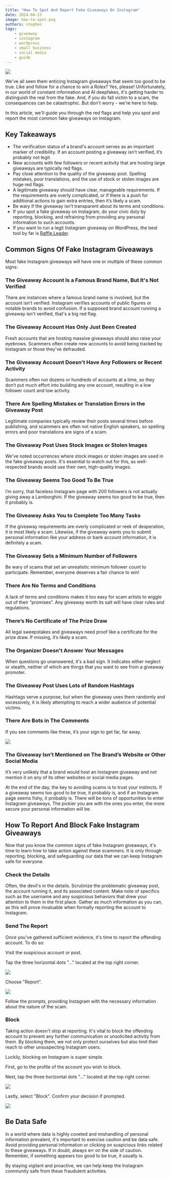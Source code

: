 ```yaml
---
title: "How To Spot And Report Fake Giveaways On Instagram"
date: 2024-04-23
image: how-to-spot.png
authors: stephen
tags:
    - giveaway
    - instagram
    - wordpress
    - small business
    - social media
    - guide
---
```


![](./how-to-spot.png)

We've all seen them enticing Instagram giveaways that seem too good to be true. Like and follow for a chance to win a Rolex? Yes, please! Unfortunately, in our world of constant information and AI deepfakes, it's getting harder to distinguish the real from the fake. And, if you do fall victim to a scam, the consequences can be catastrophic. But don't worry - we're here to help.

In this article, we'll guide you through the red flags and help you spot and report the most common fake giveaways on Instagram. 

## Key Takeaways
- The verification status of a brand's account serves as an important marker of credibility. If an account posting a giveaway isn't verified, it’s probably not legit.
- New accounts with few followers or recent activity that are hosting large giveaways are typically red flags. 
- Pay close attention to the quality of the giveaway post. Spelling mistakes, poor translations, and the use of stock or stolen images are huge red flags. 
- A legitimate giveaway should have clear, manageable requirements. If the requirements are overly complicated, or if there is a push for additional actions to gain extra entries, then it’s likely a scam. 
- Be wary if the giveaway isn’t transparent about its terms and conditions.
- If you spot a fake giveaway on Instagram, do your civic duty by reporting, blocking, and refraining from providing any personal information to such accounts.
- If you want to run a legit Instagram giveaway on WordPress, the best tool by far is [Raffle Leader](https://raffleleader.com).

## Common Signs Of Fake Instagram Giveaways

Most fake Instagram giveaways will have one or multiple of these common signs:

### The Giveaway Account Is a Famous Brand Name, But It's Not Verified

There are instances where a famous brand name is involved, but the account isn’t verified. Instagram verifies accounts of public figures or notable brands to avoid confusion. If a supposed brand account running a giveaway isn't verified, that's a big red flag.

### The Giveaway Account Has Only Just Been Created

Fresh accounts that are hosting massive giveaways should also raise your eyebrows. Scammers often create new accounts to avoid being tracked by Instagram or those they've defrauded.

### The Giveaway Account Doesn't Have Any Followers or Recent Activity

Scammers often run dozens or hundreds of accounts at a time, so they don’t put much effort into building any one account, resulting in a low follower count and low activity. 

### There Are Spelling Mistakes or Translation Errors in the Giveaway Post

Legitimate companies typically review their posts several times before publishing, and scammers are often not native English speakers, so spelling errors and poor translations are signs of a scam. 

### The Giveaway Post Uses Stock Images or Stolen Images

We've noted occurrences where stock images or stolen images are used in the fake giveaway posts. It's essential to watch out for this, as well-respected brands would use their own, high-quality images.

### The Giveaway Seems Too Good To Be True

I’m sorry, that faceless Instagram page with 200 followers is not actually giving away a Lamborghini. If the giveaway seems too good to be true, then it probably is. 

### The Giveaway Asks You to Complete Too Many Tasks

If the giveaway requirements are overly complicated or reek of desperation, it is most likely a scam. Likewise, if the giveaway wants you to submit personal information like your address or bank account information, it is definitely a scam. 

### The Giveaway Sets a Minimum Number of Followers

Be wary of scams that set an unrealistic minimum follower count to participate. Remember, everyone deserves a fair chance to win!

### There Are No Terms and Conditions

A lack of terms and conditions makes it too easy for scam artists to wiggle out of their “promises”. Any giveaway worth its salt will have clear rules and regulations.

### There’s No Certificate of The Prize Draw

All legal sweepstakes and giveaways need proof like a certificate for the prize draw. If missing, it’s likely a scam.

### The Organizer Doesn't Answer Your Messages

When questions go unanswered, it's a bad sign. It indicates either neglect or stealth, neither of which are things that you want to see from a giveaway promoter. 

### The Giveaway Post Uses Lots of Random Hashtags

Hashtags serve a purpose, but when the giveaway uses them randomly and excessively, it is likely attempting to reach a wider audience of potential victims.

### There Are Bots in The Comments

If you see comments like these, it’s your sign to get far, far away.

![](botcomments.webp)

### The Giveaway Isn’t Mentioned on The Brand’s Website or Other Social Media

It’s very unlikely that a brand would host an Instagram giveaway and not mention it on any of its other websites or social media pages. 

At the end of the day, the key to avoiding scams is to trust your instincts. If a giveaway seems too good to be true, it probably is, and if an Instagram page seems fishy, it probably is. There will be tons of opportunities to enter Instagram giveaways. The pickier you are with the ones you enter, the more secure your personal information will be.

## How To Report And Block Fake Instagram Giveaways

Now that you know the common signs of fake Instagram giveaways, it's time to learn how to take action against these scammers. It is only through reporting, blocking, and safeguarding our data that we can keep Instagram safe for everyone. 

### Check the Details

Often, the devil's in the details. Scrutinize the problematic giveaway post, the account running it, and its associated content. Make note of specifics such as the username and any suspicious behaviors that drew your attention to them in the first place. Gather as much information as you can, as this will prove invaluable when formally reporting the account to Instagram.

### Send The Report

Once you've gathered sufficient evidence, it's time to report the offending account. To do so:

Visit the suspicious account or post.

Tap the three horizontal dots "..." located at the top right corner.

![](3dotsreport.png)

Choose "Report".

![](reportinsta.png)

Follow the prompts, providing Instagram with the necessary information about the nature of the scam.

### Block

Taking action doesn't stop at reporting. It's vital to block the offending account to prevent any further communication or unsolicited activity from them. By blocking them, we not only protect ourselves but also limit their reach to other unsuspecting Instagram users.

Luckily, blocking on Instagram is super simple.

First, go to the profile of the account you wish to block.

Next, tap the three horizontal dots "..." located at the top right corner.

![](block3dots.png)

Lastly, select "Block". Confirm your decision if prompted.

![](blockinstagram.png)

## Be Data Safe

In a world where data is highly coveted and mishandling of personal information prevalent, it's important to exercise caution and be data safe. Avoid providing personal information or clicking on suspicious links related to these giveaways. If in doubt, always err on the side of caution. Remember, if something appears too good to be true, it usually is.

By staying vigilant and proactive, we can help keep the Instagram community safe from these fraudulent activities.